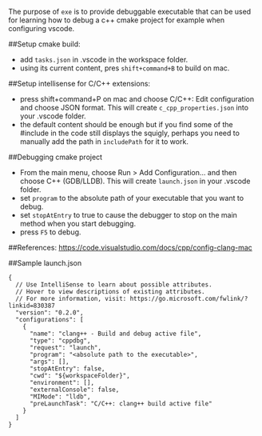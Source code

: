 The purpose of `exe` is to provide debuggable executable that can be used
for learning how to debug a c++ cmake project for example when configuring
vscode.

##Setup cmake build:
- add `tasks.json` in .vscode in the workspace folder.
- using its current content, pres `shift+command+B` to build on mac.

##Setup intellisense for C/C++ extensions:
- press shift+command+P on mac and choose C/C++: Edit configuration and choose
JSON format. This will create `c_cpp_properties.json` into your .vscode folder.
- the default content should be enough but if you find some of the #include
in the code still displays the squigly, perhaps you need to manually add the
path in `includePath` for it to work.

##Debugging cmake project
- From the main menu, choose Run > Add Configuration... and then choose C++
(GDB/LLDB). This will create `launch.json` in your .vscode folder.
- set `program` to the absolute path of your executable that you want to debug.
- set `stopAtEntry` to true to cause the debugger to stop on the main method
when you start debugging.
- press `F5` to debug.

##References:
https://code.visualstudio.com/docs/cpp/config-clang-mac

##Sample launch.json
```
{
  // Use IntelliSense to learn about possible attributes.
  // Hover to view descriptions of existing attributes.
  // For more information, visit: https://go.microsoft.com/fwlink/?linkid=830387
  "version": "0.2.0",
  "configurations": [
    {
      "name": "clang++ - Build and debug active file",
      "type": "cppdbg",
      "request": "launch",
      "program": "<absolute path to the executable>",
      "args": [],
      "stopAtEntry": false,
      "cwd": "${workspaceFolder}",
      "environment": [],
      "externalConsole": false,
      "MIMode": "lldb",
      "preLaunchTask": "C/C++: clang++ build active file"
    }
  ]
}
```
